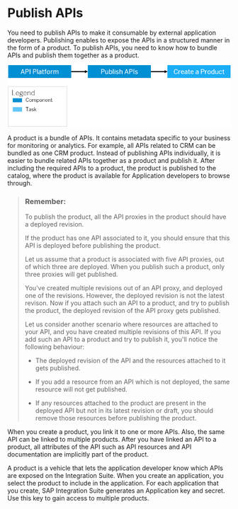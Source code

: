 <!-- loio75a4a11ed5294ec89b69fb40dba36308 -->

# Publish APIs

You need to publish APIs to make it consumable by external application developers. Publishing enables to expose the APIs in a structured manner in the form of a product. To publish APIs, you need to know how to bundle APIs and publish them together as a product.



![](images/publish_api_20592af.png)

A product is a bundle of APIs. It contains metadata specific to your business for monitoring or analytics. For example, all APIs related to CRM can be bundled as one CRM product. Instead of publishing APIs individually, it is easier to bundle related APIs together as a product and publish it. After including the required APIs to a product, the product is published to the catalog, where the product is available for Application developers to browse through.

> ### Remember:  
> To publish the product, all the API proxies in the product should have a deployed revision.
> 
> If the product has one API associated to it, you should ensure that this API is deployed before publishing the product.
> 
> Let us assume that a product is associated with five API proxies, out of which three are deployed. When you publish such a product, only three proxies will get published.
> 
> You've created multiple revisions out of an API proxy, and deployed one of the revisions. However, the deployed revision is not the latest revison. Now if you attach such an API to a product, and try to publish the product, the deployed revision of the API proxy gets published.
> 
> Let us consider another scenario where resources are attached to your API, and you have created multiple revisions of this API. If you add such an API to a product and try to publish it, you'll notice the following behaviour:
> 
> -   The deployed revision of the API and the resources attached to it gets published.
> 
> -   If you add a resource from an API which is not deployed, the same resource will not get published.
> 
> -   If any resources attached to the product are present in the deployed API but not in its latest revision or draft, you should remove those resources before publishing the product.

When you create a product, you link it to one or more APIs. Also, the same API can be linked to multiple products. After you have linked an API to a product, all attributes of the API such as API resources and API documentation are implicitly part of the product.

A product is a vehicle that lets the application developer know which APIs are exposed on the Integration Suite. When you create an application, you select the product to include in the application. For each application that you create, SAP Integration Suite generates an Application key and secret. Use this key to gain access to multiple products.

